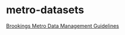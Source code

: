 # metro-datasets
[Brookings Metro Data Management Guidelines](https://brookingsinstitution-my.sharepoint.com/:w:/g/personal/sliu_brookings_edu/EVhSEU8LSeRApzU_twnURr4Bw6F8veTL5m-w6lkNrblC3w?e=JAdSGQ)
